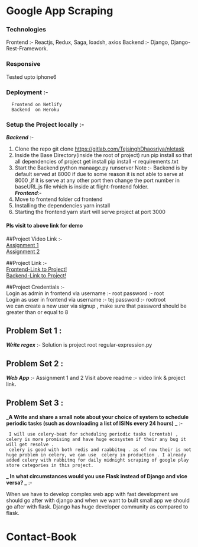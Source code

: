# Google App Scraping

### Technologies

Frontend :- Reactjs, Redux, Saga, loadsh, axios
Backend :- Django, Django-Rest-Framework.

### Responsive

Tested upto iphone6

### Deployment :-

      Frontend on Netlify
      Backend  on Heroku

### Setup the Project locally :- <br/>

**_Backend_** :-

1.  Clone the repo
    git clone https://gitlab.com/TejsinghDhaosriya/nletask
2.  Inside the Base Directory(inside the root of project) run pip install so that all dependencies of project get install
    pip install -r requirements.txt
3.  Start the Backend
    python manaage.py runserver
    Note :- Backend is by default served at 8000 if due to some reason it is not able to serve at 8000 ,if it is serve at any other port then change the port number in baseURL.js file which is inside at flight-frontend folder. <br/>
    **_Frontend_**:-
4.  Move to frontend folder
    cd frontend
5.  Installing the dependencies
    yarn install
6.  Starting the frontend
    yarn start
    will serve project at port 3000

#### Pls visit to above link for demo

##Project Video Link :-<br/>
[Assignment 1](https://youtu.be/l1zaEXHpKjc)<br/>
[Assignment 2](https://youtu.be/Y6GGpHNp1gA)

##Project Link :-<br/>
[Frontend-Link to Project!](https://tej-play-store.netlify.app/)<br/>
[Backend-Link to Project!](https://tej-google.herokuapp.com)

##Project Credentials :-<br/>
Login as admin in frontend via
username :- root
password :- root
<br/>
Login as user in frontend via
username :- tej
password :- rootroot
<br/>
we can create a new user via signup , make sure that password should be greater than or equal to 8

## Problem Set 1 : <br/>

**_Write regex_** :-
Solution is project root regular-expression.py

## Problem Set 2 : <br/>

**_Web App_** :-
Assignment 1 and 2
Visit above readme :- video link & project link.

## Problem Set 3 : <br/>

**_A Write and share a small note about your choice of system to schedule periodic tasks (such as downloading a list of ISINs every 24 hours) _** :-

     I will use celery-beat for scheduling periodic tasks (crontab) , celery is more promising and have huge ecosystem if their any bug it will get resolve .
     celery is good with both redis and raabbitmq . as of now their is not huge problem in celery, we can use  celery in production . I already added celery with rabbitmq for daily midnight scraping of google play store categories in this project.

**_ In what circumstances would you use Flask instead of Django and vice versa? _** :-

When we have to develop complex web app with fast development we should go after with django and when we want to built small app we should go after with flask. Django has huge developer community as compared to flask.
# Contact-Book

